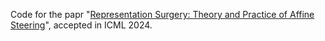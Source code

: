 Code for the papr "[Representation Surgery: Theory and Practice of Affine Steering](https://arxiv.org/abs/2402.09631)", accepted in ICML 2024.

